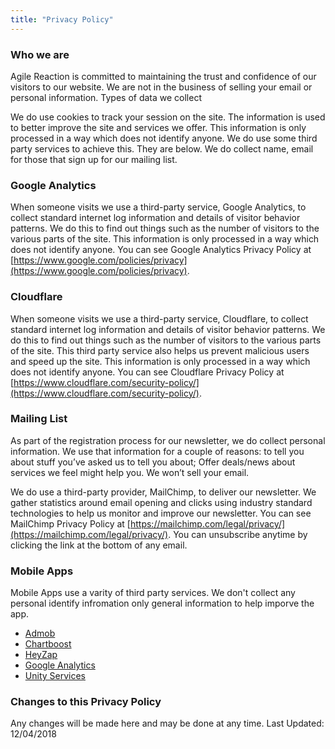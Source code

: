 ```yaml
---
title: "Privacy Policy"
---
```


### Who we are

Agile Reaction is committed to maintaining the trust and confidence of our visitors to our website. We are not in the business of selling your email or personal information.
Types of data we collect

We do use cookies to track your session on the site. The information is used to better improve the site and services we offer.  This information is only processed in a way which does not identify anyone. We do use some third party services to achieve this. They are below.  We do collect name, email for those that sign up for our mailing list.

### Google Analytics

When someone visits we use a third-party service, Google Analytics, to collect standard internet log information and details of visitor behavior patterns. We do this to find out things such as the number of visitors to the various parts of the site. This information is only processed in a way which does not identify anyone.  You can see Google Analytics Privacy Policy at [https://www.google.com/policies/privacy](https://www.google.com/policies/privacy).

### Cloudflare

When someone visits we use a third-party service, Cloudflare, to collect standard internet log information and details of visitor behavior patterns. We do this to find out things such as the number of visitors to the various parts of the site. This third party service also helps us prevent malicious users and speed up the site. This information is only processed in a way which does not identify anyone.  You can see Cloudflare Privacy Policy at [https://www.cloudflare.com/security-policy/](https://www.cloudflare.com/security-policy/).

### Mailing List

As part of the registration process for our newsletter, we do collect personal information. We use that information for a couple of reasons: to tell you about stuff you’ve asked us to tell you about; Offer deals/news about services we feel might help you.  We won’t sell your email.

We do use a third-party provider, MailChimp, to deliver our newsletter. We gather statistics around email opening and clicks using industry standard technologies to help us monitor and improve our newsletter.  You can see MailChimp Privacy Policy at [https://mailchimp.com/legal/privacy/](https://mailchimp.com/legal/privacy/).  You can unsubscribe anytime by clicking the link at the bottom of any email.

### Mobile Apps

Mobile Apps use a varity of third party services. We don't collect any personal identify infromation only general information to help imporve the app.

* [Admob](https://policies.google.com/privacy)
* [Chartboost](https://answers.chartboost.com/en-us/articles/115001489623)
* [HeyZap](https://www.fyber.com/legal/privacy-policy/)
* [Google Analytics](https://policies.google.com/privacy)
* [Unity Services](https://unity3d.com/legal/privacy-policy)


### Changes to this Privacy Policy

Any changes will be made here and may be done at any time. Last Updated: 12/04/2018